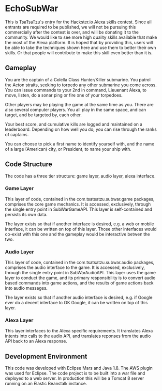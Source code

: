 # EchoSubWar

This is [TsaTsaTzu's](https://www.tsatsatzu.com) entry for 
the [Hackster.io Alexa skills contest](https://www.hackster.io/challenges/amazon-alexa-skill-contest-one).
Since all entrants are required to be published, we will not be pursuing this commercially after the contest is over,
and will be donating it to the community.
We would like to see more high quality skills available that make the most of the Alexa platform.
It is hoped that by providing this, users will be able to take the techniques shown here and use them to better
their own skills. Or that people will contribute to make this skill even better than it is.

## Gameplay

You are the captain of a Colella Class Hunter/Killer submarine.
You patrol the Acton straits, seeking to torpedo any other submarine you come across.
You can issue commands to your 2nd in command, Lieuenant Alexa, to move, listen, do a sonar ping
or fire one of your torpedoes.

Other players may be playing the game at the same time as you.
There are also several computer players.
You all play in the same space, and can target, and be targeted by, each other.

Your best score, and cumulative kills are logged and maintained on a leaderboard.
Depending on how well you do, you can rise through the ranks of captains.

You can choose to pick a first name to identify yourself with, and the name of a large (American) city,
or President, to name your ship with.

## Code Structure

The code has a three tier structure: game layer, audio layer, alexa interface.

### Game Layer
This layer of code, contained in the com.tsatsatzu.subwar.game packages, comprises the core
game mechanics. It is accessed, exclusively, through the single entry point in SubWarGameAPI.
This layer is self-contained and persists its own data.

The layer exists so that if another interface is desired, e.g. a web or mobile interface, it can be written on top of
this layer. Those other interfaces would co-exist with this one and the gameplay would be interactive betwen the two.

### Audio Layer
This layer of code, contained in the com.tsatsatzu.subwar.audio packages, comprises the audio interface
to the game. It is accessed, exclusively, through the single entry point in SubWarAudioAPI.
This layer uses the game layer to conduct the game, and its primary responsibility is to convert audio based
commands into game actions, and the results of game actions back into audio messages.

The layer exists so that if another audio interface is desired, e.g. if Google ever do a decent interface to OK Google,
it can be written on top of this layer.

### Alexa Layer
This layer interfaces to the Alexa specific requirements. It translates Alexa intents into calls to the audio API,
and translates reponses from the audio API back to an Alexa response.

## Development Environment

This code was developed with Eclipse Mars and Java 1.8. The AWS plugin was used for Eclipse.
The code project is to be built into a war file and deployed to a web server.
In production this will be a Tomcat 8 server running on an Elastic Beanstalk instance.

